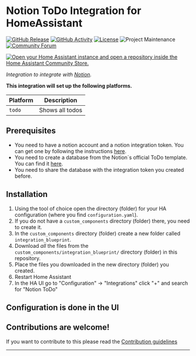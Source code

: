 # Notion ToDo Integration for HomeAssistant

[![GitHub Release][releases-shield]][releases]
[![GitHub Activity][commits-shield]][commits]
[![License][license-shield]](LICENSE)
![Project Maintenance][maintenance-shield]
[![Community Forum][forum-shield]][forum]

[![Open your Home Assistant instance and open a repository inside the Home Assistant Community Store.](https://my.home-assistant.io/badges/hacs_repository.svg)](https://my.home-assistant.io/redirect/hacs_repository/?owner=JanGiese&repository=notion_todo&category=integration)

_Integration to integrate with [Notion](https://www.notion.so/)._

**This integration will set up the following platforms.**

Platform | Description
-- | --
`todo` | Shows all todos

## Prerequisites
- You need to have a notion account and a notion integration token. You can get one by following the instructions [here](https://developers.notion.com/docs/getting-started).
- You need to create a database from the Notion´s official ToDo template. You can find it [here](https://www.notion.so/Notion-To-Do-List-Template-0b2e2d8980b74c5e8e8c1e6c0f8b4b4e).
- You need to share the database with the integration token you created before.

## Installation

1. Using the tool of choice open the directory (folder) for your HA configuration (where you find `configuration.yaml`).
1. If you do not have a `custom_components` directory (folder) there, you need to create it.
1. In the `custom_components` directory (folder) create a new folder called `integration_blueprint`.
1. Download _all_ the files from the `custom_components/integration_blueprint/` directory (folder) in this repository.
1. Place the files you downloaded in the new directory (folder) you created.
1. Restart Home Assistant
1. In the HA UI go to "Configuration" -> "Integrations" click "+" and search for "Notion ToDo"

## Configuration is done in the UI

<!---->

## Contributions are welcome!

If you want to contribute to this please read the [Contribution guidelines](CONTRIBUTING.md)

***

[integration_blueprint]: https://github.com/JanGiese/notion_todo
[commits-shield]: https://img.shields.io/github/commit-activity/y/JanGiese/notion_todo.svg?style=for-the-badge
[commits]: https://github.com/JanGiese/notion_todo/commits/main
[discord-shield]: https://img.shields.io/discord/330944238910963714.svg?style=for-the-badge
[exampleimg]: example.png
[forum-shield]: https://img.shields.io/badge/community-forum-brightgreen.svg?style=for-the-badge
[forum]: https://community.home-assistant.io/
[license-shield]: https://img.shields.io/github/license/JanGiese/notion_todo.svg?style=for-the-badge
[maintenance-shield]: https://img.shields.io/badge/maintainer-JanGiese-blue.svg?style=for-the-badge
[releases-shield]: https://img.shields.io/github/release/JanGiese/notion_todo.svg?style=for-the-badge
[releases]: https://github.com/JanGiese/notion_todo/releases
